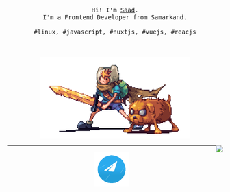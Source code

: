 
<p align="center">
  <br>
  <br>
  <br>
  <samp>Hi! I'm <a href="https://mrsaaddev.vercel.app">Saad</a>.<br> I'm a Frontend Developer from Samarkand.<br><br>#linux, #javascript, #nuxtjs, #vuejs, #reacjs</samp>
  <br>
  <br>
  <br>
  <br>
  <img src="https://github.com/mrsaadDev/mrsaadDev/blob/main/preview.gif" width="350" />
</p>

<img align="right" src="https://github-readme-stats.vercel.app/api?username=mrsaadDev&show_icons=true&count_private=true&hide=contribs&include_all_commits=true&theme=highcontrast&bg_color=30,e96443,904e95" />

------------
  <p 
  align="center">
    <a
      align="center"
      href="https://t.me/developer_bro" 
      target="_blank">
          <img 
            alt="@mrsaadDev | Telegram" 
            width="80px" 
            src="https://github.com/mrsaadDev/mrsaadDev/blob/main/telegram-10.gif" />
    </a>
</p>
